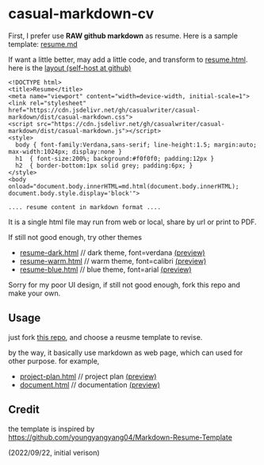 # casual-markdown-cv

First, I prefer use **RAW github markdown** as resume. Here is a sample template: [resume.md](resume.md)

If want a little better, may add a little code, and transform to [resume.html](resume.html).  
here is the [layout (self-host at github)](https://raw.githack.com/casualwriter/casual-markdown-cv/main/resume.html)

```
<!DOCTYPE html>
<title>Resume</title>
<meta name="viewport" content="width=device-width, initial-scale=1">
<link rel="stylesheet" href="https://cdn.jsdelivr.net/gh/casualwriter/casual-markdown/dist/casual-markdown.css">
<script src="https://cdn.jsdelivr.net/gh/casualwriter/casual-markdown/dist/casual-markdown.js"></script>
<style>  
  body { font-family:Verdana,sans-serif; line-height:1.5; margin:auto; max-width:1024px; display:none }
  h1  { font-size:200%; background:#f0f0f0; padding:12px }
  h2  { border-bottom:1px solid grey; padding:6px; }
</style>
<body onload="document.body.innerHTML=md.html(document.body.innerHTML); document.body.style.display='block'">

.... resume content in markdown format ....

```

It is a single html file may run from web or local, share by url or print to PDF.

If still not good enough, try other themes

* [resume-dark.html](resume-dark.html) // dark theme, font=verdana [(preview)](https://raw.githack.com/casualwriter/casual-markdown-cv/main/resume-dark.html)
* [resume-warm.html](resume-warm.html) // warm theme, font=calibri [(preview)](https://raw.githack.com/casualwriter/casual-markdown-cv/main/resume-warm.html)
* [resume-blue.html](resume-blue.html) // blue theme, font=arial [(preview)](https://raw.githack.com/casualwriter/casual-markdown-cv/main/resume-blue.html)

Sorry for my poor UI design, if still not good enough, fork this repo and make your own.

## Usage

just fork [this repo](https://github.com/casualwriter/casual-markdown-cv), and choose a reusme template to revise.

by the way, it basically use markdown as web page, which can used for other purpose. for example,

* [project-plan.html](project-plan.html) // project plan [(preview)](https://raw.githack.com/casualwriter/casual-markdown-cv/main/project-plan.html)
* [document.html](document.html) // documentation [(preview)](https://raw.githack.com/casualwriter/casual-markdown-cv/main/document.html)


## Credit

the template is inspired by https://github.com/youngyangyang04/Markdown-Resume-Template

(2022/09/22, initial verison)







